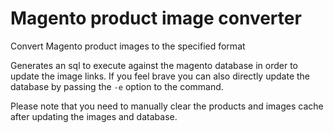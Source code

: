 # Magento product image converter

Convert Magento product images to the specified format

Generates an sql to execute against the magento database in order to update the image links. If you feel brave you can also directly update the database by passing the `-e` option to the command.

Please note that you need to manually clear the products and images cache after updating the images and database.
